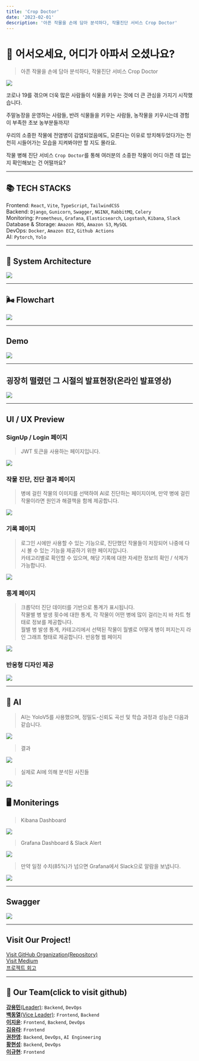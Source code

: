 ```yaml
---
title: 'Crop Doctor'
date: '2023-02-01'
description: '아픈 작물을 손에 담아 분석하다, 작물진단 서비스 Crop Doctor'
---
```


# 🌱 어서오세요, 어디가 아파서 오셨나요?

> 아픈 작물을 손에 담아 분석하다, 작물진단 서비스 Crop Doctor

![](https://i.imgur.com/meXlsCh.png)

코로나 19를 겪으며 더욱 많은 사람들이 식물을 키우는 것에 더 큰 관심을 가지기 시작했습니다.

주말농장을 운영하는 사람들, 반려 식물들을 키우는 사람들, 농작물을 키우시는데 경험이 부족한 초보 농부분들까지!

우리의 소중한 작물에 전염병이 감염되었음에도, 모른다는 이유로 방치해두었다가는 천천히 시들어가는 모습을 지켜봐야만 할 지도 몰라요.

작물 병해 진단 서비스 `Crop Doctor`를 통해 여러분의 소중한 작물이 어디 아픈 데 없는 지 확인해보는 건 어떨까요?

---

## 📚 TECH STACKS

Frontend: `React`, `Vite`, `TypeScript`, `TailwindCSS`  
Backend: `Django`, `Gunicorn`, `Swagger`, `NGINX`, `RabbitMQ`, `Celery`  
Monitoring: `Prometheus`, `Grafana`, `Elasticsearch`, `Logstash`, `Kibana`, `Slack`  
Database & Storage: `Amazon RDS`, `Amazon S3`, `MySQL`  
DevOps: `Docker`, `Amazon EC2`, `Github Actions`  
AI: `Pytorch`, `Yolo`

---

## 📌 System Architecture

![](https://i.imgur.com/m5uVdPv.png)

---

## 🌬️ Flowchart

![](https://i.imgur.com/pAPppFZ.png)

---

## Demo

[![](https://i.imgur.com/s84yOKb.png)](https://www.youtube.com/watch?v=4aessr81ijw)

---

## 굉장히 떨렸던 그 시절의 발표현장(온라인 발표영상)

[![](https://i.imgur.com/hs8GEoQ.png)](https://www.youtube.com/live/U99dm39JVd0?si=1WNNSvCpN2JLXUpf&t=1169)

---

## UI / UX Preview

### SignUp / Login 페이지

> JWT 토큰을 사용하는 페이지입니다.

![](https://user-images.githubusercontent.com/97827316/215984078-3cbe440e-c4bc-4ae3-9a2b-662ec2dae079.gif)

### 작물 진단, 진단 결과 페이지

> 병에 걸린 작물의 이미지를 선택하여 AI로 진단하는 페이지이며, 만약 병에 걸린 작물이라면 원인과 해결책을 함께 제공합니다.

![](https://user-images.githubusercontent.com/97827316/215984379-20db97b3-e90c-4857-bb46-c457b61b632c.gif)

### 기록 페이지

> 로그인 시에만 사용할 수 있는 기능으로, 진단했던 작물들이 저장되어 나중에 다시 볼 수 있는 기능을 제공하기 위한 페이지입니다.  
카테고리별로 확인할 수 있으며, 해당 기록에 대한 자세한 정보의 확인 / 삭제가 가능합니다.

![](https://user-images.githubusercontent.com/97827316/215984492-50f4e265-a738-41a9-8463-532ddb453c68.gif)

### 통계 페이지

> 크롭닥터 진단 데이터를 기반으로 통계가 표시됩니다.  
작물별 병 발생 횟수에 대한 통계, 각 작물이 어떤 병에 많이 걸리는지 바 차트 형태로 정보를 제공합니다.  
월별 병 발생 통계, 카테고리에서 선택된 작물이 월별로 어떻게 병이 퍼지는지 라인 그래프 형태로 제공합니다. 반응형 웹 페이지

![](https://user-images.githubusercontent.com/84130518/216145065-275acbcd-2fed-48f2-839c-69294a5dc8e1.gif)

### 반응형 디자인 제공

![](https://user-images.githubusercontent.com/84130518/216141786-cdafcb67-0af9-49cb-9e2c-005e14bac7b2.gif)

---

## 🤖 AI

> AI는 YoloV5를 사용했으며, 정밀도-신뢰도 곡선 및 학습 과정과 성능은 다음과 같습니다.  

![](https://i.imgur.com/BFfsn8g.png)

> 결과

![](https://i.imgur.com/yBzOcIh.png)

> 실제로 AI에 의해 분석된 사진들  

![](https://i.imgur.com/XsS4RRJ.png)

## 🖥️ Moniterings

> Kibana Dashboard

![](https://i.imgur.com/xKUdKqC.png)

> Grafana Dashboard & Slack Alert

![](https://i.imgur.com/XP9p1J0.png)

> 만약 일정 수치(85%)가 넘으면 Grafana에서 Slack으로 알람을 보냅니다.

![](https://i.imgur.com/E5WqqWA.png)

---

## Swagger

![](https://i.imgur.com/0QB5OhZ.png)

---

## Visit Our Project!

[Visit GitHub Organization(Repository)](https://github.com/S-V-23-BootCamp-Team-F)  
[Visit Medium](https://medium.com/@tminstaller/siliconvalley-winter-bootcamp-cropdoctor-18d65ddf8cc)  
[프로젝트 회고](https://time-map-installer.tistory.com/162)

---

## 👥 Our Team(click to visit github)

[**강용민**(Leader)](https://github.com/goldapple-ce): `Backend`, `DevOps`  
[**백동열**(Vice Leader)](https://github.com/TMInstaller): `Frontend`, `Backend`  
[**이지윤**](https://github.com/jiyoon0701): `Frontend`, `Backend`, `DevOps`  
[**김유라**](https://github.com/yura0302): `Frontend`  
[**권찬영**](https://github.com/fnzl54): `Backend`, `DevOps`, `AI Engineering`  
[**황현성**](https://github.com/hstla): `Backend`, `DevOps`  
[**이규현**](https://github.com/Mayreeel): `Frontend`